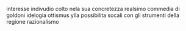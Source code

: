 
interesse indivudio colto nela sua concretezza
realsimo commedia di goldoni idelogia
ottismus ylla possibilita socali con gli strumenti della regione 
razionalismo 